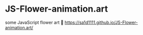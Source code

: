 # JS-Flower-animation.art
some JavaScript flower art 🎴
https://sa1d1111.github.io/JS-Flower-animation.art/
